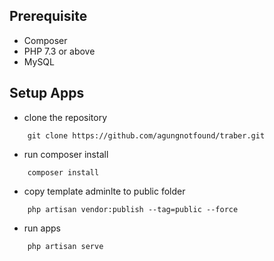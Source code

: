 
## Prerequisite
- Composer
- PHP 7.3 or above
- MySQL 

## Setup Apps
- clone the repository 
```
    git clone https://github.com/agungnotfound/traber.git
```
- run composer install
```
    composer install
```
- copy template adminlte to public folder
```
    php artisan vendor:publish --tag=public --force
```
- run apps
```
    php artisan serve
```